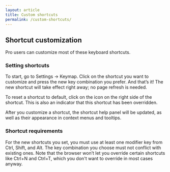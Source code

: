 ```yaml
---
layout: article
title: Custom shortcuts
permalink: /custom-shortcuts/
---
```


## Shortcut customization

Pro users can customize most of these keyboard shortcuts.

### Setting shortcuts

To start, go to Settings → Keymap. Click on the shortcut you want to customize and press the new key combination you prefer. And that’s it! The new shortcut will take effect right away; no page refresh is needed.

To reset a shortcut to default, click on the icon on the right side of the shortcut. This is also an indicator that this shortcut has been overridden.

After you customize a shortcut, the shortcut help panel will be updated, as well as their appearance in context menus and tooltips.

### Shortcut requirements

For the new shortcuts you set, you must use at least one modifier key from Ctrl, Shift, and Alt. The key combination you choose must not conflict with existing ones. Note that the browser won’t let you override certain shortcuts like Ctrl+N and Ctrl+T, which you don't want to override in most cases anyway.